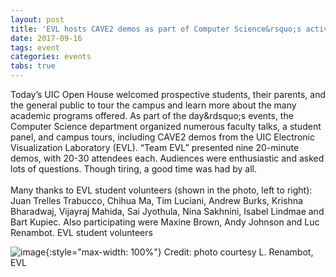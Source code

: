 ```yaml
---
layout: post
title: 'EVL hosts CAVE2 demos as part of Computer Science&rsquo;s activities for UIC Open House'
date: 2017-09-16
tags: event
categories: events
tabs: true
---
```


Today&rsquo;s UIC Open House welcomed prospective students, their parents, and the general public to tour the campus and learn more about the many academic programs offered. As part of the day&rdsquo;s events, the Computer Science department organized numerous faculty talks, a student panel, and campus tours, including CAVE2 demos from the UIC Electronic Visualization Laboratory (EVL). &ldquo;Team EVL&rdquo; presented nine 20-minute demos, with 20-30 attendees each. Audiences were enthusiastic and asked lots of questions. Though tiring, a good time was had by all.<br><br>
Many thanks to EVL student volunteers (shown in the photo, left to right): Juan Trelles Trabucco, Chihua Ma, Tim Luciani, Andrew Burks, Krishna Bharadwaj, Vijayraj Mahida, Sai Jyothula, Nina Sakhnini, Isabel Lindmae and Bart Kupiec. Also participating were Maxine Brown, Andy Johnson and Luc Renambot.
EVL student volunteers

![image](https://www.evl.uic.edu/output/originals/uicopenhouse-evl_volunteers_sm.jpg-srcw.jpg){:style="max-width: 100%"}
Credit: photo courtesy L. Renambot, EVL

